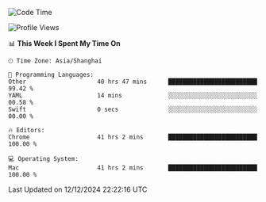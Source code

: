 <!--START_SECTION:waka-->
![Code Time](http://img.shields.io/badge/Code%20Time-3%2C161%20hrs%2013%20mins-blue)

![Profile Views](http://img.shields.io/badge/Profile%20Views-1-blue)

📊 **This Week I Spent My Time On** 

```text
🕑︎ Time Zone: Asia/Shanghai

💬 Programming Languages: 
Other                    40 hrs 47 mins      █████████████████████████   99.42 % 
YAML                     14 mins             ░░░░░░░░░░░░░░░░░░░░░░░░░   00.58 % 
Swift                    0 secs              ░░░░░░░░░░░░░░░░░░░░░░░░░   00.00 % 

🔥 Editors: 
Chrome                   41 hrs 2 mins       █████████████████████████   100.00 % 

💻 Operating System: 
Mac                      41 hrs 2 mins       █████████████████████████   100.00 % 
```


 Last Updated on 12/12/2024 22:22:16 UTC
<!--END_SECTION:waka-->